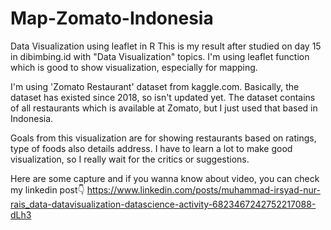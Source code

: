 # Map-Zomato-Indonesia
Data Visualization using leaflet in R
This is my result after studied on day 15 in dibimbing.id with "Data Visualization" topics. I'm using leaflet function which is good to show visualization, especially for mapping.

I'm using 'Zomato Restaurant' dataset from kaggle.com. Basically, the dataset has existed since 2018, so isn't updated yet. The dataset contains of all restaurants which is available at Zomato, but I just used that based in Indonesia.

Goals from this visualization are for showing restaurants based on ratings, type of foods also details address. I have to learn a lot to make good visualization, so I really wait for the critics or suggestions.

Here are some capture and if you wanna know about video, you can check my linkedin post👇
https://www.linkedin.com/posts/muhammad-irsyad-nur-rais_data-datavisualization-datascience-activity-6823467242752217088-dLh3

